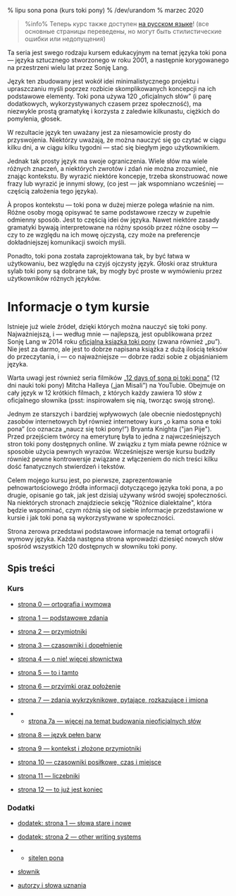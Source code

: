 % lipu sona pona (kurs toki pony)
% /dev/urandom
% marzec 2020

>%info%
> Теперь курс также доступен [на русском языке](ru_index.html)! (все основные
> страницы переведены, но могут быть стилистические ошибки или
> недопущения)

Ta seria jest swego rodzaju kursem edukacyjnym na temat języka toki pona —
języka sztucznego stworzonego w roku 2001, a następnie korygowanego na przestrzeni
wielu lat przez Sonję Lang.

Język ten zbudowany jest wokół idei minimalistycznego projektu i upraszczaniu myśli 
poprzez rozbicie skomplikowanych koncepcji na ich podstawowe elementy.
Toki pona używa 120 „oficjalnych słów” (i parę dodatkowych, wykorzystywanych czasem 
przez społeczność), ma niezwykle prostą gramatykę i korzysta z zaledwie kilkunastu,
ciężkich do pomylenia, głosek.

W rezultacie język ten uważany jest za niesamowicie prosty do przyswojenia. Niektórzy
uważają, że można nauczyć się go czytać w ciągu kilku dni, a w ciągu kilku tygodni —
stać się biegłym jego użytkownikiem.

Jednak tak prosty język ma swoje ograniczenia. Wiele słów ma wiele różnych znaczeń,
a niektórych zwrotów i zdań nie można zrozumieć, nie znając kontekstu. By wyrazić
niektóre koncepje, trzeba skonstruować nowe frazy lub wyrazić je innymi słowy,
(co jest — jak wspomniano wcześniej — częścią założenia tego języka).

À propos kontekstu — toki pona w dużej mierze polega właśnie na nim.
Różne osoby mogą opisywać te same podstawowe rzeczy w zupełnie odmienny sposób.
Jest to częścią idei ów języka. Nawet niektóre zasady gramatyki bywają interpretowane
na różny sposób przez różne osoby — czy to ze względu na ich mowę ojczystą, czy może
na preferencje dokładniejszej komunikacji swoich myśli.

Ponadto, toki pona została zaprojektowana tak, by być łatwa w użytkowaniu, bez względu
na czyjś ojczysty język. Głoski oraz struktura sylab toki pony są dobrane tak,
by mogły być proste w wymówieniu przez użytkowników różnych języków.

# Informacje o tym kursie

Istnieje już wiele źródeł, dzięki których można nauczyć się toki pony. Najważniejszą,
i — według mnie — najlepszą, jest opublikowana przez Sonję Lang w 2014 roku 
[oficjalna ksiązka toki pony](https://tokipona.org/) (zwana również „pu”).
Nie jest za darmo, ale jest to dobrze napisana książka z dużą ilością teksów
do przeczytania, i — co najważniejsze — dobrze radzi sobie z objaśnianiem języka.

Warta uwagi jest również seria filmików [„12 days of sona pi toki pona”](https://www.youtube.com/watch?v=4L-dvvng4Zc)
(12 dni nauki toki pony) Mitcha Halleya („jan Misali”) na YouTubie. Obejmuje on cały język w
12 krótkich filmach, z których każdy zawiera 10 słów z oficjalnego słownika
(psst: inspirowałem się nią, tworząc swoją stronę).

Jednym ze starszych i bardziej wpływowych (ale obecnie niedostępnych)
zasobów internetowych był również internetowy kurs „o kama sona e toki pona”
(co oznacza „naucz się toki pony!”) Bryanta Knighta ("jan Pije").
Przed przejściem twórcy na emeryturę była to jedna z najwcześniejszych stron
toki pony dostępnych online. W związku z tym miała pewne różnice w sposobie użycia
pewnych wyrazów. Wcześniejsze wersje kursu budziły również pewne kontrowersje
związane z włączeniem do nich treści kilku dość fanatycznych stwierdzeń i tekstów.

Celem mojego kursu jest, po pierwsze, zaprezentowanie pełnowartościowego źródła informacji
dotyczącego języka toki pona, a po drugie, opisanie go tak, jak jest dzisiaj używany
wśród swojej społeczności. Na niektórych stronach znajdziecie sekcję
"Różnice dialektalne", która będzie wspominać, czym różnią się od siebie informacje
przedstawione w kursie i jak toki pona są wykorzystywane w społeczności.

Strona zerowa przedstawi podstawowe informacje na temat ortografii i wymowy języka.
Każda następna strona wprowadzi dziesięć nowych słów spośród wszystkich 120 dostępnych
w słowniku toki pony.

## Spis treści

### Kurs

* [strona 0 — ortografia i wymowa](pl_0.html)

* [strona 1 — podstawowe zdania](pl_1.html)

* [strona 2 — przymiotniki](pl_2.html)

* [strona 3 — czasowniki i dopełnienie](pl_3.html)

* [strona 4 — o nie! więcej słownictwa](pl_4.html)

* [strona 5 — to i tamto](pl_5.html)

* [strona 6 — przyimki oraz położenie](pl_6.html)

* [strona 7 — zdania wykrzyknikowe, pytające, rozkazujące i imiona](pl_7.html)

* * [strona 7a — więcej na temat budowania nieoficjalnych słów](pl_7a.html)

* [strona 8 — język pełen barw](pl_8.html)

* [strona 9 — kontekst i złożone przymiotniki](pl_9.html)

* [strona 10 — czasowniki posiłkowe, czas i miejsce](pl_10.html)

* [strona 11 — liczebniki](pl_11.html)

* [strona 12 — to już jest koniec](pl_12.html)

### Dodatki

* [dodatek: strona 1 — słowa stare i nowe](pl_x1.html)

* [dodatek: strona 2 — other writing systems](pl_x2.html)
* * [sitelen pona](sitelen_pona.html)

* [słownik](pl_dictionary.html)

* [autorzy i słowa uznania](pl_credits.html)